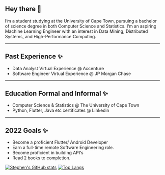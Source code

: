 <!-- ![Social banner for StephenBoikanyo](https://github.com/StephenBoikanyo/StephenBoikanyo/blob/main/assets/1.png) -->

## Hey there 👋

I’m a student studying at the University of Cape Town, pursuing a bachelor of science degree in both Computer Science and Statistics. I’m an aspiring Machine Learning Engineer with an interest in Data Mining, Distributed Systems, and High-Performance Computing. 

---
## Past Experience ✨
 * Data Analyst Virtual Experience  @ Accenture
 * Software Engineer Virtual Experience @ JP Morgan Chase

 ---
## Education Formal and Informal ✨

* Computer Science & Statistics @ The University of Cape Town
* Python, Flutter, Java etc certificates @ Linkedin
---
## 2022 Goals ✨
* Become a proficient Flutter/ Android Developer
* Earn a full-time remote Software Engineering role.
* Become proficient in building API's 
* Read 2 books to completion. 

[![Stephen's  GitHub stats](https://github-readme-stats.vercel.app/api?username=mavhungutrezzy)](https://github.com/anuraghazra/github-readme-stats)
[![Top Langs](https://github-readme-stats.vercel.app/api/top-langs/?username=Mavhungutrezzy&layout=compact&langs_count=20)](https://github.com/anuraghazra/github-readme-stats)
